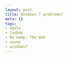 ```yaml
--- 
layout: post
title: Windows 7 problems?
meta: {}
tags: 
- apple
- fanboy
- Me &amp; The Web
- seven
- windows7
---
```

<object width="560" height="340"><param name="movie" value="http://www.youtube.com/v/AtvloPFYocw&hl=en&fs=1&"></param><param name="allowFullScreen" value="true"></param><param name="allowscriptaccess" value="always"></param><embed src="http://www.youtube.com/v/AtvloPFYocw&hl=en&fs=1&" type="application/x-shockwave-flash" allowscriptaccess="always" allowfullscreen="true" width="560" height="340"></embed></object> 
